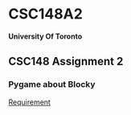 # CSC148A2
**University Of Toronto**
## CSC148 Assignment 2
### Pygame about Blocky

[Requirement](https://q.utoronto.ca/courses/336881/pages/assignment-2-blocky?module_item_id=5582319)
